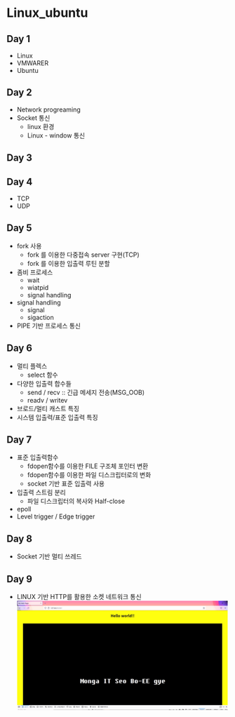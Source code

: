 # Linux_ubuntu

## Day 1
  - Linux
  - VMWARER
  - Ubuntu
## Day 2
  - Network progreaming
  - Socket 통신
    - linux 환경
    - Linux - window 통신
## Day 3
## Day 4
  - TCP
  - UDP
  
## Day 5
  - fork 사용
    - fork 를 이용한 다중접속 server 구현(TCP)
    - fork 를 이용한 입출력 루틴 분할
  - 좀비 프로세스
    - wait
    - wiatpid
    - signal handling
  - signal handling
    - signal
    - sigaction
  - PIPE 기반 프로세스 통신
  
## Day 6
  - 멀티 플렉스 
    - select 함수 
  - 다양한 입출력 합수들
    - send / recv :: 긴급 메세지 전송(MSG_OOB)
    - readv / writev
  - 브로드/멀티 캐스트 특징
  - 시스템 입출력/표준 입출력 특징
  
## Day 7
  - 표준 입출력함수
    - fdopen함수를 이용한 FILE 구조체 포인터 변환
    - fdopen함수를 이용한 파일 디스크립터로의 변화
    - socket 기반 표준 입출력 사용
  - 입출력 스트림 분리
    - 파일 디스크립터의 복사와 Half-close 
  - epoll
  - Level trigger / Edge trigger
  
## Day 8
  - Socket 기반 멀티 쓰레드
  
## Day 9
  - LINUX 기반 HTTP를 활용한 소켓 네트워크 통신
  ![SocektNetwork](https://github.com/Hrangett/Linux_ububtu/blob/main/Socket/%EC%9D%B4%EC%9D%80%EC%98%81.jpg?raw=true)
  
